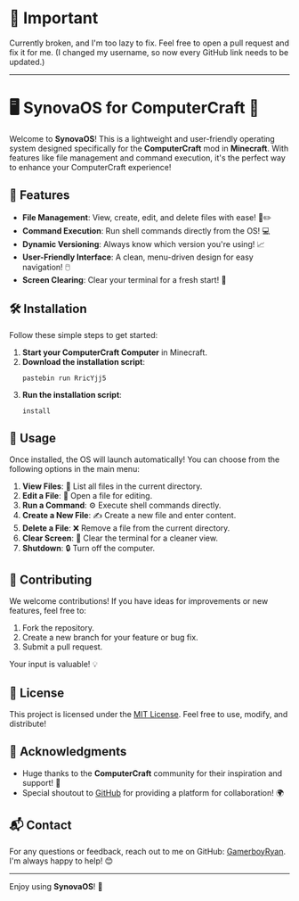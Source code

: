 # 🚧 Important
Currently broken, and I'm too lazy to fix. Feel free to open a pull request and fix it for me. (I changed my username, so now every GitHub link needs to be updated.)

---

# 🖥️ SynovaOS for ComputerCraft 🌟

Welcome to **SynovaOS**! This is a lightweight and user-friendly operating system designed specifically for the **ComputerCraft** mod in **Minecraft**. With features like file management and command execution, it's the perfect way to enhance your ComputerCraft experience!

## 🚀 Features

- **File Management**: View, create, edit, and delete files with ease! 📂✏️
- **Command Execution**: Run shell commands directly from the OS! 💻
- **Dynamic Versioning**: Always know which version you're using! 📈
- **User-Friendly Interface**: A clean, menu-driven design for easy navigation! 🖱️
- **Screen Clearing**: Clear your terminal for a fresh start! 🧹

## 🛠️ Installation

Follow these simple steps to get started:

1. **Start your ComputerCraft Computer** in Minecraft.
2. **Download the installation script**:
   ```
   pastebin run RricYjj5
   ```
3. **Run the installation script**:
   ```
   install
   ```

## 📖 Usage

Once installed, the OS will launch automatically! You can choose from the following options in the main menu:

1. **View Files**: 📁 List all files in the current directory.
2. **Edit a File**: 📝 Open a file for editing.
3. **Run a Command**: ⚙️ Execute shell commands directly.
4. **Create a New File**: ✍️ Create a new file and enter content.
5. **Delete a File**: ❌ Remove a file from the current directory.
6. **Clear Screen**: 🧽 Clear the terminal for a cleaner view.
7. **Shutdown**: 🔒 Turn off the computer.

## 🤝 Contributing

We welcome contributions! If you have ideas for improvements or new features, feel free to:

1. Fork the repository.
2. Create a new branch for your feature or bug fix.
3. Submit a pull request.

Your input is valuable! 💡

## 📜 License

This project is licensed under the [MIT License](LICENSE). Feel free to use, modify, and distribute!

## 🙌 Acknowledgments

- Huge thanks to the **ComputerCraft** community for their inspiration and support! 💖
- Special shoutout to [GitHub](https://github.com) for providing a platform for collaboration! 🌍

## 📬 Contact

For any questions or feedback, reach out to me on GitHub: [GamerboyRyan](https://github.com/GamerboyRyan). I'm always happy to help! 😊

---

Enjoy using **SynovaOS**! 🎉
